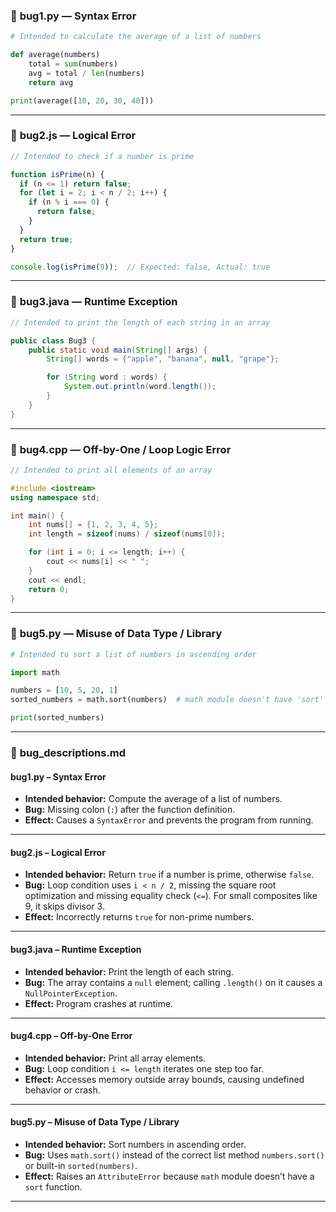 ### 🐛 **bug1.py** — Syntax Error

```python
# Intended to calculate the average of a list of numbers

def average(numbers)
    total = sum(numbers)
    avg = total / len(numbers)
    return avg

print(average([10, 20, 30, 40]))
```

---

### 🐛 **bug2.js** — Logical Error

```javascript
// Intended to check if a number is prime

function isPrime(n) {
  if (n <= 1) return false;
  for (let i = 2; i < n / 2; i++) {
    if (n % i === 0) {
      return false;
    }
  }
  return true;
}

console.log(isPrime(9));  // Expected: false, Actual: true
```

---

### 🐛 **bug3.java** — Runtime Exception

```java
// Intended to print the length of each string in an array

public class Bug3 {
    public static void main(String[] args) {
        String[] words = {"apple", "banana", null, "grape"};

        for (String word : words) {
            System.out.println(word.length());
        }
    }
}
```

---

### 🐛 **bug4.cpp** — Off-by-One / Loop Logic Error

```cpp
// Intended to print all elements of an array

#include <iostream>
using namespace std;

int main() {
    int nums[] = {1, 2, 3, 4, 5};
    int length = sizeof(nums) / sizeof(nums[0]);

    for (int i = 0; i <= length; i++) {
        cout << nums[i] << " ";
    }
    cout << endl;
    return 0;
}
```

---

### 🐛 **bug5.py** — Misuse of Data Type / Library

```python
# Intended to sort a list of numbers in ascending order

import math

numbers = [10, 5, 20, 1]
sorted_numbers = math.sort(numbers)  # math module doesn't have 'sort'

print(sorted_numbers)
```

---

### 📝 **bug_descriptions.md**

#### **bug1.py – Syntax Error**

* **Intended behavior:** Compute the average of a list of numbers.
* **Bug:** Missing colon (`:`) after the function definition.
* **Effect:** Causes a `SyntaxError` and prevents the program from running.

---

#### **bug2.js – Logical Error**

* **Intended behavior:** Return `true` if a number is prime, otherwise `false`.
* **Bug:** Loop condition uses `i < n / 2`, missing the square root optimization and missing equality check (`<=`). For small composites like 9, it skips divisor 3.
* **Effect:** Incorrectly returns `true` for non-prime numbers.

---

#### **bug3.java – Runtime Exception**

* **Intended behavior:** Print the length of each string.
* **Bug:** The array contains a `null` element; calling `.length()` on it causes a `NullPointerException`.
* **Effect:** Program crashes at runtime.

---

#### **bug4.cpp – Off-by-One Error**

* **Intended behavior:** Print all array elements.
* **Bug:** Loop condition `i <= length` iterates one step too far.
* **Effect:** Accesses memory outside array bounds, causing undefined behavior or crash.

---

#### **bug5.py – Misuse of Data Type / Library**

* **Intended behavior:** Sort numbers in ascending order.
* **Bug:** Uses `math.sort()` instead of the correct list method `numbers.sort()` or built-in `sorted(numbers)`.
* **Effect:** Raises an `AttributeError` because `math` module doesn’t have a `sort` function.

---
